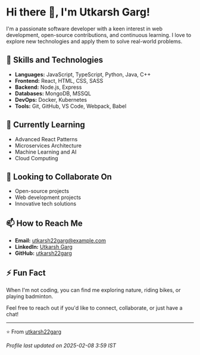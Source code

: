 # Hi there 👋, I'm Utkarsh Garg!

I'm a passionate software developer with a keen interest in web development, open-source contributions, and continuous learning. I love to explore new technologies and apply them to solve real-world problems.

## 🚀 Skills and Technologies

- **Languages:** JavaScript, TypeScript, Python, Java, C++
- **Frontend:** React, HTML, CSS, SASS
- **Backend:** Node.js, Express
- **Databases:** MongoDB, MSSQL
- **DevOps:** Docker, Kubernetes
- **Tools:** Git, GitHub, VS Code, Webpack, Babel

## 🌱 Currently Learning

- Advanced React Patterns
- Microservices Architecture
- Machine Learning and AI
- Cloud Computing

## 👯 Looking to Collaborate On

- Open-source projects
- Web development projects
- Innovative tech solutions

## 📫 How to Reach Me

- **Email:** utkarsh22garg@example.com
- **LinkedIn:** [Utkarsh Garg](https://www.linkedin.com/in/utkarsh22garg)
- **GitHub:** [utkarsh22garg](https://github.com/utkarsh22garg)

## ⚡ Fun Fact

When I'm not coding, you can find me exploring nature, riding bikes, or playing badminton.

Feel free to reach out if you'd like to connect, collaborate, or just have a chat!

---
⭐️ From [utkarsh22garg](https://github.com/utkarsh22garg)

*Profile last updated on 2025-02-08 3:59 IST*
